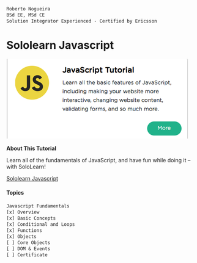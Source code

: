 ```
Roberto Nogueira  
BSd EE, MSd CE
Solution Integrator Experienced - Certified by Ericsson
```
# Sololearn Javascript

![ebook cover](images/sololearn-javascript.png)

**About This Tutorial**

Learn all of the fundamentals of JavaScript, and have fun while doing it – with SoloLearn!

[Sololearn Javascript](https://www.sololearn.com/Course/JavaScript/)

#### Topics
```
Javascript Fundamentals
[x] Overview
[x] Basic Concepts
[x] Conditional and Loops
[x] Functions
[x] Objects
[ ] Core Objects
[ ] DOM & Events
[ ] Certificate
```
